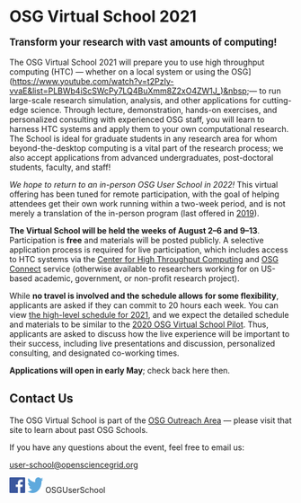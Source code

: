 # OSG Virtual School 2021

<p style="font-size: larger; font-weight: bold;">Transform your research with vast amounts of computing!</p>

The OSG Virtual School 2021 will prepare you to use high throughput computing (HTC)&nbsp;&mdash;
whether on a local system or using the 
OSG](https://www.youtube.com/watch?v=t2PzIy-vvaE&list=PLBWb4iScSWcPy7LQ4BuXmm8Z2xO4ZW1J_)&nbsp;&mdash;
to run large-scale research simulation, analysis, and other applications for cutting-edge science.
Through lecture, demonstration, hands-on exercises, and personalized consulting with experienced OSG staff,
you will learn to harness HTC systems and apply them to your own computational research.
The School is ideal for graduate students in any research area for whom beyond-the-desktop computing 
is a vital part of the research process; we also accept applications from advanced undergraduates, 
post-doctoral students, faculty, and staff!

_We hope to return to an in-person OSG User School in 2022!_ This virtual offering has been tuned for remote 
participation, with the goal of helping attendees get their own work running within a two-week period, and 
is not merely a translation of the in-person program (last offered in [2019](https://opensciencegrid.org/user-school-2019/)).

**The Virtual School will be held the weeks of August 2&ndash;6 and 9&ndash;13**. 
Participation is **free** and materials will be posted publicly. A selective application process is required 
for live participation, which includes access to HTC systems via the 
[Center for High Throughput Computing](https://chtc.cs.wisc.edu/approach.shtml)
and [OSG Connect](https://www.osgconnect.net/) service (otherwise available to researchers working for 
on US-based academic, government, or non-profit research project).

While **no travel is involved and the schedule allows for some flexibility**,
applicants are asked if they can commit to 20 hours each week. You can view [the high-level schedule for 2021](schedule.md), 
and we expect the detailed schedule and materials to be similar to the 
[2020 OSG Virtual School Pilot](https://opensciencegrid.org/virtual-school-pilot-2020/). 
Thus, applicants are asked to discuss how the 
live experience will be important to their success, including live presentations and discussion, 
personalized consulting, and designated co-working times.

**Applications will open in early May**; check back here then.

## Contact Us

The OSG Virtual School is part of the
[OSG Outreach Area](https://opensciencegrid.org/outreach/)&nbsp;&mdash; please visit that site to
learn about past OSG Schools.

If you have any questions about the event, feel free to email us:

<user-school@opensciencegrid.org>

<a href="https://www.facebook.com/OSGUserSchool" target="_blank" style="border: 0px none black; text-decoration: none;"><img src="files/FB-f-Logo__blue_512.png" height="28" width="28" alt="Facebook logo"></a>   <a href="https://twitter.com/OSGUserSchool" target="_blank" style="border: 0px none black; text-decoration: none;"><img src="files/Twitter_logo_blue.png" style="height: 28px; width: 28px; background-color: white;" alt="Twitter logo"></a>   OSGUserSchool
